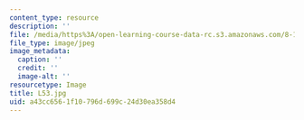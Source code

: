 ```yaml
---
content_type: resource
description: ''
file: /media/https%3A/open-learning-course-data-rc.s3.amazonaws.com/8-13-14-experimental-physics-i-ii-junior-lab-fall-2016-spring-2017/a43cc6561f10796d699c24d30ea358d4_L53.jpg
file_type: image/jpeg
image_metadata:
  caption: ''
  credit: ''
  image-alt: ''
resourcetype: Image
title: L53.jpg
uid: a43cc656-1f10-796d-699c-24d30ea358d4
---
```

